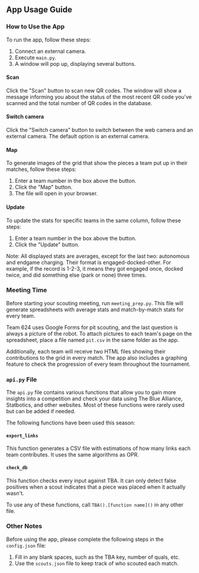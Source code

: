 ## App Usage Guide

### How to Use the App

To run the app, follow these steps:

1. Connect an external camera.
2. Execute `main.py`.
3. A window will pop up, displaying several buttons.

#### Scan

Click the "Scan" button to scan new QR codes. The window will show a message informing you about the status of the most recent QR code you've scanned and the total number of QR codes in the database.

#### Switch camera

Click the "Switch camera" button to switch between the web camera and an external camera. The default option is an external camera.

#### Map

To generate images of the grid that show the pieces a team put up in their matches, follow these steps:

1. Enter a team number in the box above the button.
2. Click the "Map" button.
3. The file will open in your browser.

#### Update

To update the stats for specific teams in the same column, follow these steps:

1. Enter a team number in the box above the button.
2. Click the "Update" button.

Note: All displayed stats are averages, except for the last two: autonomous and endgame charging. Their format is engaged-docked-other. For example, if the record is 1-2-3, it means they got engaged once, docked twice, and did something else (park or none) three times.

### Meeting Time

Before starting your scouting meeting, run `meeting_prep.py`. This file will generate spreadsheets with average stats and match-by-match stats for every team.

Team 624 uses Google Forms for pit scouting, and the last question is always a picture of the robot. To attach pictures to each team's page on the spreadsheet, place a file named `pit.csv` in the same folder as the app.

Additionally, each team will receive two HTML files showing their contributions to the grid in every match. The app also includes a graphing feature to check the progression of every team throughout the tournament.

### `api.py` File

The `api.py` file contains various functions that allow you to gain more insights into a competition and check your data using The Blue Alliance, Statbotics, and other websites. Most of these functions were rarely used but can be added if needed.

The following functions have been used this season:

#### `export_links`

This function generates a CSV file with estimations of how many links each team contributes. It uses the same algorithms as OPR.

#### `check_db`

This function checks every input against TBA. It can only detect false positives when a scout indicates that a piece was placed when it actually wasn't.

To use any of these functions, call `TBA().[function name]()` in any other file.

### Other Notes

Before using the app, please complete the following steps in the `config.json` file:

1. Fill in any blank spaces, such as the TBA key, number of quals, etc.
2. Use the `scouts.json` file to keep track of who scouted each match.